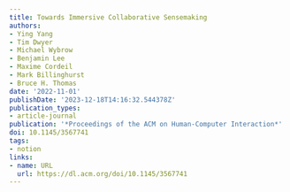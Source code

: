 ```yaml
---
title: Towards Immersive Collaborative Sensemaking
authors:
- Ying Yang
- Tim Dwyer
- Michael Wybrow
- Benjamin Lee
- Maxime Cordeil
- Mark Billinghurst
- Bruce H. Thomas
date: '2022-11-01'
publishDate: '2023-12-18T14:16:32.544378Z'
publication_types:
- article-journal
publication: '*Proceedings of the ACM on Human-Computer Interaction*'
doi: 10.1145/3567741
tags:
- notion
links:
- name: URL
  url: https://dl.acm.org/doi/10.1145/3567741
---
```

